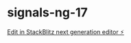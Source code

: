 # signals-ng-17

[Edit in StackBlitz next generation editor ⚡️](https://stackblitz.com/~/github.com/sengmann/signals-ng-17)